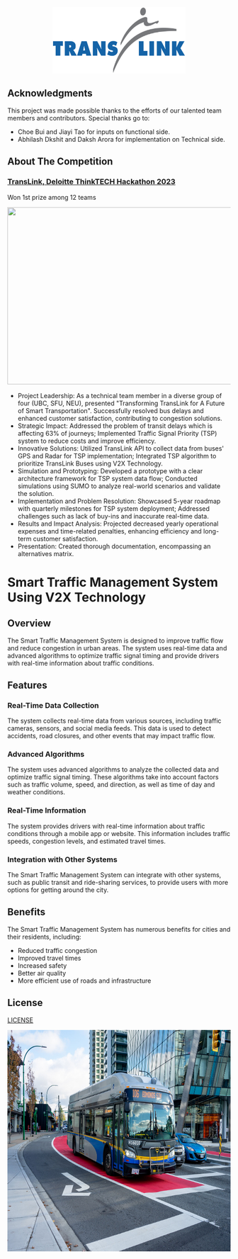<p align="center">
  <img width="300" height="150" src="/TransLink_Intelligent_Transport_System/img/TransLink_(Vancouver)_Logo.png">
</p>

Acknowledgments
---------------

This project was made possible thanks to the efforts of our talented team members and contributors. Special thanks go to:

* Choe Bui and Jiayi Tao for inputs on functional side.
* Abhilash Dkshit and Daksh Arora for implementation on Technical side.

About The Competition
---------------------
### [TransLink, Deloitte ThinkTECH Hackathon 2023](TransLink_Intelligent_Transport_System/Team10_ThinkTECH2023_Final.pdf)
Won 1st prize among 12 teams	

<p align="center">
  <img width="600" height="400" src="/TransLink_Intelligent_Transport_System/img/DSC02615.jpg">
</p>
                           
*	Project Leadership: As a technical team member in a diverse group of four (UBC, SFU, NEU), presented "Transforming TransLink for A Future of Smart Transportation". Successfully resolved bus delays and enhanced customer satisfaction, contributing to congestion solutions. 
*	Strategic Impact: Addressed the problem of transit delays which is affecting 63% of journeys; Implemented Traffic Signal Priority (TSP) system to reduce costs and improve efficiency.
* Innovative Solutions: Utilized TransLink API to collect data from buses' GPS and Radar for TSP implementation; Integrated TSP algorithm to prioritize TransLink Buses using V2X Technology.
*	Simulation and Prototyping: Developed a prototype with a clear architecture framework for TSP system data flow; Conducted simulations using SUMO to analyze real-world scenarios and validate the solution.
*	Implementation and Problem Resolution: Showcased 5-year roadmap with quarterly milestones for TSP system deployment; Addressed challenges such as lack of buy-ins and inaccurate real-time data.
*	Results and Impact Analysis: Projected decreased yearly operational expenses and time-related penalties, enhancing efficiency and long-term customer satisfaction.
*	Presentation: Created thorough documentation, encompassing an alternatives matrix.

Smart Traffic Management System Using V2X Technology
====================================================

Overview
--------

The Smart Traffic Management System is designed to improve traffic flow and reduce congestion in urban areas. The system uses real-time data and advanced algorithms to optimize traffic signal timing and provide drivers with real-time information about traffic conditions.

Features
--------

### Real-Time Data Collection

The system collects real-time data from various sources, including traffic cameras, sensors, and social media feeds. This data is used to detect accidents, road closures, and other events that may impact traffic flow.

### Advanced Algorithms

The system uses advanced algorithms to analyze the collected data and optimize traffic signal timing. These algorithms take into account factors such as traffic volume, speed, and direction, as well as time of day and weather conditions.

### Real-Time Information

The system provides drivers with real-time information about traffic conditions through a mobile app or website. This information includes traffic speeds, congestion levels, and estimated travel times.

### Integration with Other Systems

The Smart Traffic Management System can integrate with other systems, such as public transit and ride-sharing services, to provide users with more options for getting around the city.

Benefits
--------

The Smart Traffic Management System has numerous benefits for cities and their residents, including:

* Reduced traffic congestion
* Improved travel times
* Increased safety
* Better air quality
* More efficient use of roads and infrastructure

## License

[LICENSE](LICENSE)

<p align="center">
  <img width="800" height="500" src="/TransLink_Intelligent_Transport_System/img/bus.jpg">
</p>
